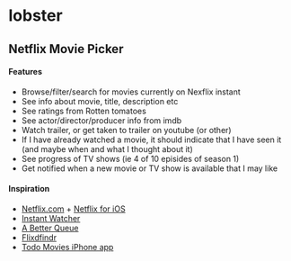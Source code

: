 lobster
=======

Netflix Movie Picker
-

#### Features ####

* Browse/filter/search for movies currently on Nexflix instant
* See info about movie, title, description etc
* See ratings from Rotten tomatoes
* See actor/director/producer info from imdb
* Watch trailer, or get taken to trailer on youtube (or other)
* If I have already watched a movie, it should indicate that I have seen it (and maybe when and what I thought about it)
* See progress of TV shows (ie 4 of 10 episides of season 1)
* Get notified when a new movie or TV show is available that I may like


#### Inspiration ####
* [Netflix.com](http://netflix.com) + [Netflix for iOS](https://itunes.apple.com/gb/app/netflix/id363590051?mt=8)
* [Instant Watcher](http://instantwatcher.com)
* [A Better Queue](http://abetterqueue.com)
* [Flixdfindr](http://www.flixfindr.com)
* [Todo Movies iPhone app](https://itunes.apple.com/us/app/todo-movies/id528977441)